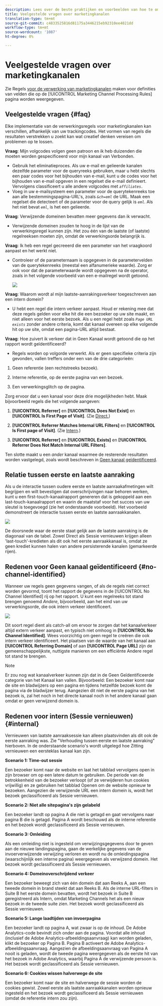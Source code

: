 ```yaml
---
description: Lees over de beste praktijken en voorbeelden van hoe te om diverse regels te bevolken u opstelling voor uw marketing kanalen kunt.
title: Veelgestelde vragen over marketingkanalen
translation-type: tm+mt
source-git-commit: c4833525816d81175a3446215eb92310ee4021dd
workflow-type: tm+mt
source-wordcount: '1087'
ht-degree: 0%

---
```



# Veelgestelde vragen over marketingkanalen

Zie Regels [voor de verwerking van marketingkanalen](/help/components/c-marketing-channels/c-rules.md) maken voor definities van velden die op de [!UICONTROL Marketing Channel Processing Rules] pagina worden weergegeven.

## Veelgestelde vragen {#faq}

Elke implementatie van de verwerkingsregels voor marketingkanalen kan verschillen, afhankelijk van uw trackingcodes. Het vormen van regels die resultaten verstrekken u zoekt kan wat creatief denken vereisen om problemen op te lossen.

**Vraag**: Mijn volgcodes volgen geen patroon en ik heb duizenden die moeten worden gespecificeerd voor mijn kanaal van Verbonden.

* Gebruik het eliminatieproces. Als uw e-mail en gelieerde kanalen dezelfde parameter voor de queryreeks gebruiken, maar u hebt slechts een paar codes voor het bijhouden van e-mail, kunt u de codes voor het bijhouden van e-mail opgeven in een regelset die e-mail definieert. Vervolgens classificeert u alle andere volgcodes met *`affiliates.`*
* Voeg in uw e-mailsysteem een parameter voor de querytekenreeks toe aan alle bestemmingspagina-URL&#39;s, zoals *`&ch=eml`* de URL. Maak een regelset die detecteert of de parameter voor de query gelijk is *`eml`*. Als het niet bevat *`eml`*, is het een gelieerde.

**Vraag**: Verwijzende domeinen bevatten meer gegevens dan ik verwacht.

* Verwijzende domeinen zouden te hoog in de lijst van de verwerkingsregel kunnen zijn. Het zou één van de laatste (of laatste) regelreeksen moeten zijn, omdat de verwerkingsorde belangrijk is.

**Vraag**: Ik heb een regel gecreeerd die een parameter van het vraagkoord aanpast en het werkt niet.

* Controleer of de parameternaam is opgegeven in de parametervelden van de querytekenreeks (meestal een alfanumerieke waarde). Zorg er ook voor dat de parameterwaarde wordt opgegeven na de operator, zoals in het volgende voorbeeld van een e-mailregel wordt getoond.

   ![](assets/example_email.png)

**Vraag**: Waarom wordt al mijn laatste-aanrakingsverkeer toegeschreven aan een intern domein?

* U hebt een regel die intern verkeer aanpast. Houd er rekening mee dat deze regels gelden voor elke hit die een bezoeker op uw site maakt, en niet alleen voor het eerste bezoek. Als u een regel hebt zoals *`Page URL exists`* zonder andere criteria, komt dat kanaal overeen op elke volgende hit op uw site, omdat een pagina-URL altijd bestaat.

**Vraag**: Hoe zuivert ik verkeer dat in Geen Kanaal wordt getoond die op het rapport wordt geïdentificeerd?

* Regels worden op volgorde verwerkt. Als er geen specifieke criteria zijn gevonden, vallen treffers onder een van de drie categorieën:

1. Geen referentie (een rechtstreeks bezoek).

2. Interne referentie, op de eerste pagina van een bezoek.

3. Een verwerkingsglitch op de pagina.

Zorg ervoor dat u een kanaal voor deze drie mogelijkheden hebt. Maak bijvoorbeeld regels die het volgende aangeven:

1. **[!UICONTROL Referrer]** en **[!UICONTROL Does Not Exist]** en **[!UICONTROL Is First Page of Visit]**. (Zie [Direct.](/help/components/c-marketing-channels/c-faq.md))

2. **[!UICONTROL Referrer Matches Internal URL Filters]** en **[!UICONTROL Is First page of Visit]**. (Zie [Intern](/help/components/c-marketing-channels/c-faq.md).)

3. **[!UICONTROL Referrer]** en **[!UICONTROL Exists]** en **[!UICONTROL Referrer Does Not Match Internal URL Filters]**.

Ten slotte maakt u een *ander* kanaal waarmee de resterende resultaten worden vastgelegd, zoals wordt beschreven in [Geen kanaal geïdentificeerd](/help/components/c-marketing-channels/c-faq.md#no-channel-identified).

## Relatie tussen eerste en laatste aanraking

Als u de interactie tussen oudere eerste en laatste aanraakafmetingen wilt begrijpen en wilt bevestigen dat overschrijvingen naar behoren werken, kunt u een first-touch-kanaalrapport genereren dat is gekoppeld aan een last-touch-kanaalrapport en waarin de maatstaf voor het succes van uw sleutel is toegevoegd (zie het onderstaande voorbeeld). Het voorbeeld demonstreert de interactie tussen eerste en laatste aanraakkanalen.

![](assets/int-channel3.png)

De doorsnede waar de eerste staat gelijk aan de laatste aanraking is de diagonaal van de tabel. Zowel Direct als Sessie vernieuwen krijgen alleen &#39;last-touch&#39;-kredieten als dit ook het eerste aanraakkanaal is, omdat ze geen krediet kunnen halen van andere persisterende kanalen (gemarkeerde rijen).

## Redenen voor Geen kanaal geïdentificeerd {#no-channel-identified}

Wanneer uw regels geen gegevens vangen, of als de regels niet correct worden gevormd, toont het rapport de gegevens in de [!UICONTROL No Channel Identified] rij op het rapport. U kunt een regelreeks tot stand brengen genoemd *Andere*, bijvoorbeeld, aan het eind van uw verwerkingsorde, die ook intern verkeer identificeert.

![](assets/example_other.png)

Dit soort regel dient als catch-all om ervoor te zorgen dat het kanaalverkeer altijd extern verkeer aanpast, en typisch niet omhoog in **[!UICONTROL No Channel Identified]**. Wees voorzichtig om geen regel te creëren die ook intern verkeer identificeert. Het plaatsen van de waarde van het kanaal aan **[!UICONTROL Referring Domain]** of aan **[!UICONTROL Page URL]** zijn de gemeenschappelijkste, nuttigste manieren om een efficiënte Andere regel tot stand te brengen.

>[!NOTE]
>
>Er zou nog wat kanaalverkeer kunnen zijn dat in de Geen Geïdentificeerde categorie van het Kanaal kan vallen. Bijvoorbeeld: Een bezoeker komt naar de site en bladwijzers op een pagina en tijdens hetzelfde bezoek komt de pagina via de bladwijzer terug. Aangezien dit niet de eerste pagina van het bezoek is, zal het noch in het directe kanaal noch in het andere kanaal gaan omdat er geen verwijzend domein is.

## Redenen voor intern (Sessie vernieuwen) {#internal}

Vernieuwen van laatste aanraaksessie kan alleen plaatsvinden als dit ook de eerste aanraking was. Zie &quot;Verhouding tussen eerste en laatste aanraking&quot; hierboven. In de onderstaande scenario&#39;s wordt uitgelegd hoe Zitting vernieuwen een eersteklas kanaal kan zijn.

**Scenario 1: Time-out sessie**

Een bezoeker komt naar de website en laat het tabblad vervolgens open in zijn browser om op een latere datum te gebruiken. De periode van de betrokkenheid van de bezoeker verloopt (of ze verwijderen hun cookies vrijwillig) en ze gebruiken het tabblad Openen om de website opnieuw te bezoeken. Aangezien de verwijzende URL een intern domein is, wordt het bezoek geclassificeerd als Sessie vernieuwen.

**Scenario 2: Niet alle sitepagina&#39;s zijn gelabeld**

Een bezoeker landt op pagina A die niet is getagd en gaat vervolgens naar pagina B die is getagd. Pagina A wordt beschouwd als de interne referentie en het bezoek wordt geclassificeerd als Sessie vernieuwen.

**Scenario 3: Omleiding**

Als een omleiding niet is ingesteld om verwijzingsgegevens door te geven aan de nieuwe landingspagina, gaan de werkelijke gegevens van de invoerverwijzende verwijzing verloren en wordt nu de omleidingspagina (waarschijnlijk een interne pagina) weergegeven als verwijzend domein. Het bezoek wordt geclassificeerd als Sessie vernieuwen.

**Scenario 4: Domeinoverschrijdend verkeer**

Een bezoeker beweegt zich van één domein dat aan Reeks A, aan een tweede domein in brand steekt dat aan Reeks B. Als de interne URL-filters in Suite B het eerste domein bevatten, wordt het bezoek in Suite B geregistreerd als Intern, omdat Marketing Channels het als een nieuw bezoek in de tweede suite zien. Het bezoek wordt geclassificeerd als Sessie vernieuwen.

**Scenario 5: Lange laadtijden van invoerpagina**

Een bezoeker landt op pagina A, wat zwaar is op de inhoud. De Adobe Analytics-code bevindt zich onder aan de pagina. Voordat alle inhoud (inclusief de Adobe Analytics-afbeeldingsaanvraag) kan worden geladen, klikt de bezoeker op Pagina B. Pagina B activeert de Adobe Analytics-afbeeldingsaanvraag. Aangezien de afbeeldingsaanvraag van Pagina A nooit is geladen, wordt de tweede pagina weergegeven als de eerste hit van het bezoek in Adobe Analytics, waarbij Pagina A de verwijzende persoon is. Het bezoek wordt geclassificeerd als Sessie vernieuwen.

**Scenario 6: Cookies wissen halverwege de site**

Een bezoeker komt naar de site en halverwege de sessie worden de cookies gewist. Zowel eerste als laatste aanraakkanalen worden opnieuw ingesteld en het bezoek wordt geclassificeerd als Sessie vernieuwen (omdat de referentie intern zou zijn).

